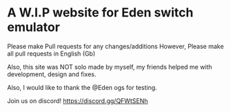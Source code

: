 # A W.I.P website for Eden switch emulator

Please make Pull requests for any changes/additions However, Please make all pull requests in English (Gb)

Also, this site was NOT solo made by myself, my friends helped me with development, design and fixes. 

Also, I would like to thank the @Eden ogs for testing.

Join us on discord! https://discord.gg/QFWtSENh
